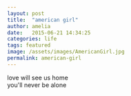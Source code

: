```yaml
---
layout: post
title:  "american girl"
author: amelia
date:   2015-06-21 14:34:25
categories: life
tags: featured
image: /assets/images/AmericanGirl.jpg
permalink: american-girl
---
```


love will see us home
<br>you'll never be alone
